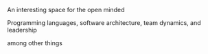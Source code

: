 An interesting space for the open minded

Programming languages, software architecture, team dynamics, and leadership

among other things
